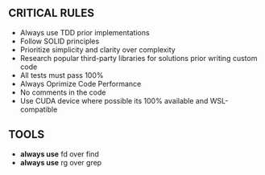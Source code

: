 ## CRITICAL RULES

- Always use TDD prior implementations
- Follow SOLID principles
- Prioritize simplicity and clarity over complexity
- Research popular third-party libraries for solutions prior writing custom code
- All tests must pass 100%
- Always Oprimize Code Performance
- No comments in the code
- Use CUDA device where possible its 100% available and WSL-compatible


## TOOLS

- **always use** fd over find
- **always use** rg over grep
